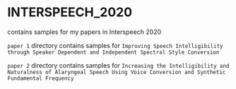 # INTERSPEECH_2020
contains samples for my papers in Interspeech 2020



`paper 1` directory contains samples for `Improving Speech Intelligibility through
Speaker Dependent and Independent Spectral Style Conversion`



`paper 2` directory contains samples for `Increasing the Intelligibility and Naturalness of Alaryngeal Speech Using Voice Conversion and Synthetic Fundamental Frequency`

